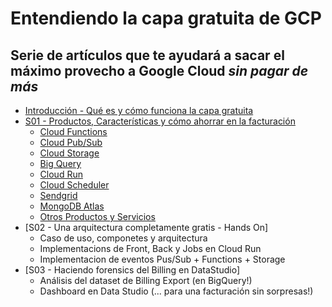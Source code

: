 # Entendiendo la capa gratuita de GCP

## Serie de artículos que te ayudará a sacar el máximo provecho a Google Cloud *sin pagar de más*

* [Introducción - Qué es y cómo funciona la capa gratuita](/seasons/S00)
* [S01 - Productos, Características y cómo ahorrar en la facturación](/seasons/S01/index.md)
    + [Cloud Functions](/seasons/S01/cloud_functions.md)
    + [Cloud Pub/Sub](/seasons/S01/cloud_pubsub.md)
    + [Cloud Storage](/seasons/S01/cloud_storage.md)
    + [Big Query](/seasons/S01/bigquery.md)
    + [Cloud Run](/seasons/S01/cloud_run.md)
    + [Cloud Scheduler](/seasons/S01/cloud_scheduler.md)
    + [Sendgrid](/seasons/S01/sendgrid.md)
    + [MongoDB Atlas](/seasons/S01/mongodb_atlas.md)
    + [Otros Productos y Servicios](/seasons/S01/others.md)
* [S02 - Una arquitectura completamente gratis - Hands On]
    + Caso de uso, componetes y arquitectura
    + Implementacions de Front, Back y Jobs en Cloud Run
    + Implementacion de eventos Pus/Sub + Functions + Storage
* [S03 - Haciendo forensics del Billing en DataStudio]
    + Análisis del dataset de Billing Export (en BigQuery!)
    + Dashboard en Data Studio (... para una facturación sin sorpresas!)
